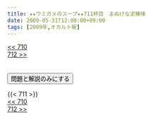 ```yaml
---
title: ★★ウミガメのスープ★★711杯目　まぬけな泥棒味
date: 2009-05-31T12:00:00+09:00
tags: [2009年,オカルト板]
---
```

<div class="th_left"><a href="../710"><< 710</a></div>
<div class="th_right"><a href="../712">712 >></a></div>
<br><br>
<script src="../../js/cupsoup.js"></script>
<form>
<input type="button" value="問題と解説のみにする" onClick="toggleCupsoup()">
</form>
{{< 711 >}}
<div class="th_left"><a href="../710"><< 710</a></div>
<div class="th_right"><a href="../712">712 >></a></div>